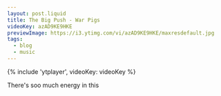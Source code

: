 ```yaml
---
layout: post.liquid
title: The Big Push - War Pigs
videoKey: azAD9KE9HKE
previewImage: https://i3.ytimg.com/vi/azAD9KE9HKE/maxresdefault.jpg
tags:
  - blog
  - music
---
```


{% include 'ytplayer', videoKey: videoKey %}

There's soo much energy in this
